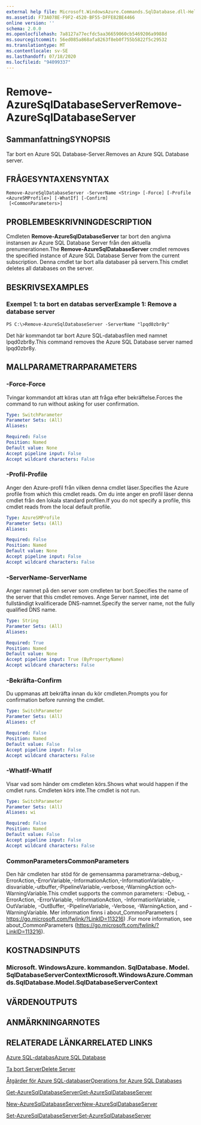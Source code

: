 ```yaml
---
external help file: Microsoft.WindowsAzure.Commands.SqlDatabase.dll-Help.xml
ms.assetid: F73A078E-F9F2-4520-BF55-DFFE82BE4466
online version: ''
schema: 2.0.0
ms.openlocfilehash: 7a8127a77ecfdc5aa36659060cb5469206a9988d
ms.sourcegitcommit: 56ed085a868afa8263f8eb0f755b5822f5c29532
ms.translationtype: MT
ms.contentlocale: sv-SE
ms.lasthandoff: 07/18/2020
ms.locfileid: "94099337"
---
```

# <span data-ttu-id="f232c-101">Remove-AzureSqlDatabaseServer</span><span class="sxs-lookup"><span data-stu-id="f232c-101">Remove-AzureSqlDatabaseServer</span></span>

## <span data-ttu-id="f232c-102">Sammanfattning</span><span class="sxs-lookup"><span data-stu-id="f232c-102">SYNOPSIS</span></span>
<span data-ttu-id="f232c-103">Tar bort en Azure SQL Database-Server.</span><span class="sxs-lookup"><span data-stu-id="f232c-103">Removes an Azure SQL Database server.</span></span>

## <span data-ttu-id="f232c-104">FRÅGESYNTAXEN</span><span class="sxs-lookup"><span data-stu-id="f232c-104">SYNTAX</span></span>

```
Remove-AzureSqlDatabaseServer -ServerName <String> [-Force] [-Profile <AzureSMProfile>] [-WhatIf] [-Confirm]
 [<CommonParameters>]
```

## <span data-ttu-id="f232c-105">PROBLEMBESKRIVNING</span><span class="sxs-lookup"><span data-stu-id="f232c-105">DESCRIPTION</span></span>
<span data-ttu-id="f232c-106">Cmdleten **Remove-AzureSqlDatabaseServer** tar bort den angivna instansen av Azure SQL Database Server från den aktuella prenumerationen.</span><span class="sxs-lookup"><span data-stu-id="f232c-106">The **Remove-AzureSqlDatabaseServer** cmdlet removes the specified instance of Azure SQL Database Server from the current subscription.</span></span>
<span data-ttu-id="f232c-107">Denna cmdlet tar bort alla databaser på servern.</span><span class="sxs-lookup"><span data-stu-id="f232c-107">This cmdlet deletes all databases on the server.</span></span>

## <span data-ttu-id="f232c-108">BESKRIVS</span><span class="sxs-lookup"><span data-stu-id="f232c-108">EXAMPLES</span></span>

### <span data-ttu-id="f232c-109">Exempel 1: ta bort en databas server</span><span class="sxs-lookup"><span data-stu-id="f232c-109">Example 1: Remove a database server</span></span>
```
PS C:\>Remove-AzureSqlDatabaseServer -ServerName "lpqd0zbr8y"
```

<span data-ttu-id="f232c-110">Det här kommandot tar bort Azure SQL-databasfilen med namnet lpqd0zbr8y.</span><span class="sxs-lookup"><span data-stu-id="f232c-110">This command removes the Azure SQL Database server named lpqd0zbr8y.</span></span>

## <span data-ttu-id="f232c-111">MALLPARAMETRAR</span><span class="sxs-lookup"><span data-stu-id="f232c-111">PARAMETERS</span></span>

### <span data-ttu-id="f232c-112">-Force</span><span class="sxs-lookup"><span data-stu-id="f232c-112">-Force</span></span>
<span data-ttu-id="f232c-113">Tvingar kommandot att köras utan att fråga efter bekräftelse.</span><span class="sxs-lookup"><span data-stu-id="f232c-113">Forces the command to run without asking for user confirmation.</span></span>

```yaml
Type: SwitchParameter
Parameter Sets: (All)
Aliases: 

Required: False
Position: Named
Default value: None
Accept pipeline input: False
Accept wildcard characters: False
```

### <span data-ttu-id="f232c-114">-Profil</span><span class="sxs-lookup"><span data-stu-id="f232c-114">-Profile</span></span>
<span data-ttu-id="f232c-115">Anger den Azure-profil från vilken denna cmdlet läser.</span><span class="sxs-lookup"><span data-stu-id="f232c-115">Specifies the Azure profile from which this cmdlet reads.</span></span>
<span data-ttu-id="f232c-116">Om du inte anger en profil läser denna cmdlet från den lokala standard profilen.</span><span class="sxs-lookup"><span data-stu-id="f232c-116">If you do not specify a profile, this cmdlet reads from the local default profile.</span></span>

```yaml
Type: AzureSMProfile
Parameter Sets: (All)
Aliases: 

Required: False
Position: Named
Default value: None
Accept pipeline input: False
Accept wildcard characters: False
```

### <span data-ttu-id="f232c-117">-ServerName</span><span class="sxs-lookup"><span data-stu-id="f232c-117">-ServerName</span></span>
<span data-ttu-id="f232c-118">Anger namnet på den server som cmdleten tar bort.</span><span class="sxs-lookup"><span data-stu-id="f232c-118">Specifies the name of the server that this cmdlet removes.</span></span>
<span data-ttu-id="f232c-119">Ange Server namnet, inte det fullständigt kvalificerade DNS-namnet.</span><span class="sxs-lookup"><span data-stu-id="f232c-119">Specify the server name, not the fully qualified DNS name.</span></span>

```yaml
Type: String
Parameter Sets: (All)
Aliases: 

Required: True
Position: Named
Default value: None
Accept pipeline input: True (ByPropertyName)
Accept wildcard characters: False
```

### <span data-ttu-id="f232c-120">-Bekräfta</span><span class="sxs-lookup"><span data-stu-id="f232c-120">-Confirm</span></span>
<span data-ttu-id="f232c-121">Du uppmanas att bekräfta innan du kör cmdleten.</span><span class="sxs-lookup"><span data-stu-id="f232c-121">Prompts you for confirmation before running the cmdlet.</span></span>

```yaml
Type: SwitchParameter
Parameter Sets: (All)
Aliases: cf

Required: False
Position: Named
Default value: False
Accept pipeline input: False
Accept wildcard characters: False
```

### <span data-ttu-id="f232c-122">-WhatIf</span><span class="sxs-lookup"><span data-stu-id="f232c-122">-WhatIf</span></span>
<span data-ttu-id="f232c-123">Visar vad som händer om cmdleten körs.</span><span class="sxs-lookup"><span data-stu-id="f232c-123">Shows what would happen if the cmdlet runs.</span></span>
<span data-ttu-id="f232c-124">Cmdleten körs inte.</span><span class="sxs-lookup"><span data-stu-id="f232c-124">The cmdlet is not run.</span></span>

```yaml
Type: SwitchParameter
Parameter Sets: (All)
Aliases: wi

Required: False
Position: Named
Default value: False
Accept pipeline input: False
Accept wildcard characters: False
```

### <span data-ttu-id="f232c-125">CommonParameters</span><span class="sxs-lookup"><span data-stu-id="f232c-125">CommonParameters</span></span>
<span data-ttu-id="f232c-126">Den här cmdleten har stöd för de gemensamma parametrarna:-debug,-ErrorAction,-ErrorVariable,-InformationAction,-InformationVariable,-disvariable,-utbuffer,-PipelineVariable,-verbose,-WarningAction och-WarningVariable.</span><span class="sxs-lookup"><span data-stu-id="f232c-126">This cmdlet supports the common parameters: -Debug, -ErrorAction, -ErrorVariable, -InformationAction, -InformationVariable, -OutVariable, -OutBuffer, -PipelineVariable, -Verbose, -WarningAction, and -WarningVariable.</span></span> <span data-ttu-id="f232c-127">Mer information finns i about_CommonParameters ( https://go.microsoft.com/fwlink/?LinkID=113216) .</span><span class="sxs-lookup"><span data-stu-id="f232c-127">For more information, see about_CommonParameters (https://go.microsoft.com/fwlink/?LinkID=113216).</span></span>

## <span data-ttu-id="f232c-128">KOSTNADS</span><span class="sxs-lookup"><span data-stu-id="f232c-128">INPUTS</span></span>

### <span data-ttu-id="f232c-129">Microsoft. WindowsAzure. kommandon. SqlDatabase. Model. SqlDatabaseServerContext</span><span class="sxs-lookup"><span data-stu-id="f232c-129">Microsoft.WindowsAzure.Commands.SqlDatabase.Model.SqlDatabaseServerContext</span></span>

## <span data-ttu-id="f232c-130">VÄRDEN</span><span class="sxs-lookup"><span data-stu-id="f232c-130">OUTPUTS</span></span>

## <span data-ttu-id="f232c-131">ANMÄRKNINGAR</span><span class="sxs-lookup"><span data-stu-id="f232c-131">NOTES</span></span>

## <span data-ttu-id="f232c-132">RELATERADE LÄNKAR</span><span class="sxs-lookup"><span data-stu-id="f232c-132">RELATED LINKS</span></span>

[<span data-ttu-id="f232c-133">Azure SQL-databas</span><span class="sxs-lookup"><span data-stu-id="f232c-133">Azure SQL Database</span></span>](https://azure.microsoft.com/en-us/services/sql-database/)

[<span data-ttu-id="f232c-134">Ta bort Server</span><span class="sxs-lookup"><span data-stu-id="f232c-134">Delete Server</span></span>](https://msdn.microsoft.com/en-us/library/azure/dn505695.aspx)

[<span data-ttu-id="f232c-135">Åtgärder för Azure SQL-databaser</span><span class="sxs-lookup"><span data-stu-id="f232c-135">Operations for Azure SQL Databases</span></span>](https://msdn.microsoft.com/en-us/library/azure/dn505719.aspx)

[<span data-ttu-id="f232c-136">Get-AzureSqlDatabaseServer</span><span class="sxs-lookup"><span data-stu-id="f232c-136">Get-AzureSqlDatabaseServer</span></span>](./Get-AzureSqlDatabaseServer.md)

[<span data-ttu-id="f232c-137">New-AzureSqlDatabaseServer</span><span class="sxs-lookup"><span data-stu-id="f232c-137">New-AzureSqlDatabaseServer</span></span>](./New-AzureSqlDatabaseServer.md)

[<span data-ttu-id="f232c-138">Set-AzureSqlDatabaseServer</span><span class="sxs-lookup"><span data-stu-id="f232c-138">Set-AzureSqlDatabaseServer</span></span>](./Set-AzureSqlDatabaseServer.md)


